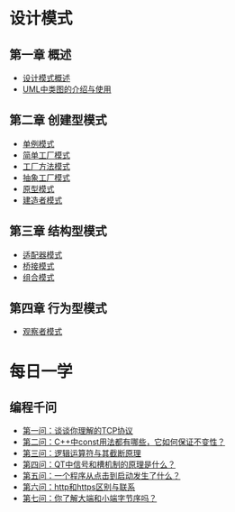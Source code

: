 

# 设计模式

## 第一章 概述
- [设计模式概述](DesignPatterns/overview.md)
- [UML中类图的介绍与使用](DesignPatterns/class-diagram.md)

## 第二章 创建型模式

- [单例模式](DesignPatterns/singleton-model.md)
- [简单工厂模式](DesignPatterns/simple-factory-pattern.md)
- [工厂方法模式](DesignPatterns/factory-method-pattern.md)
- [抽象工厂模式](DesignPatterns/abstract-factory-pattern.md)
- [原型模式](DesignPatterns/prototype-model.md)
- [建造者模式](DesignPatterns/builder-pattern.md)

## 第三章 结构型模式
- [适配器模式](DesignPatterns/adapter-model.md)
- [桥接模式](DesignPatterns/bridge-model.md)
- [组合模式](DesignPatterns/combined-model.md)

## 第四章 行为型模式
- [观察者模式](DesignPatterns/observer-pattern.md)
<!-- - [职责链模式](DesignPatterns/chain-of-responsibility-pattern.md) -->

# 每日一学

## 编程千问

- [第一问：谈谈你理解的TCP协议](ThousandQuestions/q1.md)
- [第二问：C++中const用法都有哪些，它如何保证不变性？](ThousandQuestions/q2.md)
- [第三问：逻辑运算符与其截断原理](ThousandQuestions/q3.md)
- [第四问：QT中信号和槽机制的原理是什么？](ThousandQuestions/q4.md)
- [第五问：一个程序从点击到启动发生了什么？](ThousandQuestions/q5.md)
- [第六问：http和https区别与联系](ThousandQuestions/q6.md)
- [第七问：你了解大端和小端字节序吗？](ThousandQuestions/q7.md)

<!--
代码执行： docsify serve
-->

